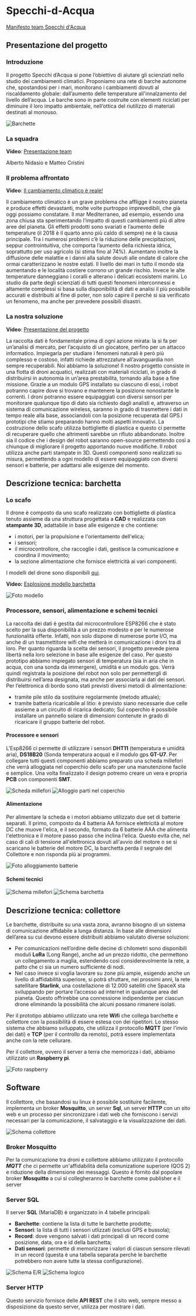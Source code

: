 # Specchi-d-Acqua

[Manifesto team Specchi d'Acqua](Manifesto_team_Specchi_d'Acqua.pdf)

## Presentazione del progetto

### Introduzione
Il progetto Specchi d’Acqua si pone l’obiettivo di aiutare gli scienziati nello
studio dei cambiamenti climatici. Proponiamo una rete di barche autonome
che, spostandosi per i mari, monitorano i cambiamenti dovuti al riscaldamento
globale: dall’aumento delle temperature all'innalzamento del livello dell’acqua.
Le barche sono in parte costruite con elementi riciclati per diminuire il loro
impatto ambientale, nell’ottica del riutilizzo di materiali destinati al monouso.

![Barchette](Foto/Barchette_1.jpeg)

### La squadra

**Video**: [Presentazione team](https://youtu.be/9cNglWY3D-Q)

Alberto Nidasio e Matteo Cristini

### Il problema affrontato

**Video**: [Il cambiamento climatico è reale!](https://youtu.be/WMdsdqbVi9s)

Il cambiamento climatico è un grave problema che affligge il nostro pianeta e produce effetti devastanti, molte volte purtroppo imprevedibili, che già oggi possiamo constatare. Il mar Mediterraneo, ad esempio, essendo una zona chiusa sta sperimentando l’impatto di questi cambiamenti più di altre aree del pianeta.
Gli effetti prodotti sono svariati e l’aumento delle temperature (il 2018 è il quarto anno più caldo di sempre) ne è la causa principale. Tra i numerosi problemi c’è la riduzione delle precipitazioni, seppur controintuitiva, che comporta l’aumento della richiesta idrica, soprattutto per uso agricolo (si stima fino al 74%). Aumentano inoltre la diffusione delle malattie e i danni alla salute dovuti alle ondate di calore che ormai caratterizzano le nostre estati.
Il livello dei mari in tutto il mondo sta aumentando e le località costiere corrono un grande rischio. Invece le alte temperature danneggiano i coralli e alterano i delicati ecosistemi marini.
Lo studio da parte degli scienziati di tutti questi fenomeni interconnessi e altamente complessi si basa sulla disponibilità di dati e analisi il più possibile accurati e distribuiti al fine di poter, non solo capire il perché si sia verificato un fenomeno, ma anche per prevedere possibili disastri.

### La nostra soluzione

**Video**: [Presentazione del progetto](https://youtu.be/HUvQelgl1Qg)

La raccolta dati è fondamentale prima di ogni azione mirata: la si fa per un’analisi di mercato, per l’acquisto di un giocatore, perfino per un attacco informatico. Impiegarla per studiare i fenomeni naturali è però più complesso e costoso, infatti richiede attrezzature all’avanguardia non sempre recuperabili.
Noi abbiamo la soluzione! Il nostro progetto consiste in una flotta di droni acquatici, realizzati con materiali riciclati, in grado di distribuirsi in autonomia in un’area prestabilita, tornando alla base a fine missione. Grazie a un modulo GPS installato su ciascuno di essi, i robot potranno capire dove si trovano e mantenere la posizione nonostante le correnti. I droni potranno essere equipaggiati con diversi sensori per monitorare qualunque tipo di dato sia richiesto dagli analisti e, attraverso un sistema di comunicazione wireless, saranno in grado di trasmettere i dati in tempo reale alla base, associandoli con la posizione recuperata dal GPS.I prototipi che stiamo preparando hanno molti aspetti innovativi. La costruzione dello scafo utilizza bottigliette di plastica e questo ci permette di recuperare quello che altrimenti sarebbe un rifiuto abbandonato.
Inoltre sia il codice che i design del robot saranno open-source permettendo così a chiunque di migliorare il progetto apportando nuove modifiche.
Il robot utilizza anche parti stampate in 3D. Questi componenti sono realizzati su misura, permettendo a ogni modello di essere equipaggiato con diversi sensori e batterie, per adattarsi alle esigenze del momento.

## Descrizione tecnica: barchetta

### Lo scafo

Il drone è composto da uno scafo realizzato con bottigliette di plastica tenuto assieme da una struttura progettata a **CAD** e realizzata con **stampante 3D**, adattabile in base alle esigenze e che contiene:
- i motori, per la propulsione e l'orientamento dell'elica;
- i sensori;
- il microcontrollore, che raccoglie i dati, gestisce la comunicazione e coordina il movimento;
- la sezione alimentazione che fornisce elettricità ai vari componenti.

I modelli del drone sono disponibili [qui](Modelli).

**Video:** [Esplosione modello barchetta](specchidacqua.xyz)

![Foto modello](Foto/Render_arancione.png)

### Processore, sensori, alimentazione e schemi tecnici

La raccolta dei dati è gestita dal microcontrollore ESP8266 che è stato scelto per la sua disponibilità a un prezzo modesto e per le numerose funzionalità offerte.
Infatti, non solo dispone di numerose porte
I/O, ma anche di un trasmettitore wifi che
metterà in comunicazione i droni tra di loro.
Per quanto riguarda la scelta dei sensori, il progetto prevede piena libertà nella loro selezione in base alle esigenze del caso. Per questo prototipo abbiamo impiegato sensori di temperatura (sia in aria che in acqua, con una sonda da immergere), umidità e un modulo gps.
Verrà quindi registrata la posizione del robot non solo per permettergli di distribuirsi nell’area designata, ma anche per associarla ai dati dei sensori.
Per l’elettronica di bordo sono stati previsti diversi metodi di alimentazione:
- tramite pile stilo da sostituire regolarmente (metodo attuale);
- tramite batteria ricaricabile al litio: è previsto siano necessarie due celle
assieme a un circuito di ricarica dedicato; Sul coperchio è possibile installare un pannello solare di dimensioni contenute in grado di ricaricare il gruppo batterie del robot.

#### Processore e sensori

L'Esp8266 ci permette di utilizzare i sensori **DHT11** (temperatura e umidità aria), **DS18B20** (Sonda temperatura acqua) e il modulo gps **GT-U7**. Per collegare tutti questi componenti abbiamo preparato una scheda millefori che verrà alloggiata nel coperchio dello scafo per una manutenzione facile e semplice. Una volta finalizzato il design potremo creare un vera e propria **PCB** con componenti **SMT**.

![Scheda millefori]()
![Alloggio parti nel coperchio]()

#### Alimentazione

Per alimentare la scheda e i motori abbiamo utilizzato due set di batterie separati. Il primo, composto da 4 batteria AA fornisce elettricità al motore DC che muove l'elica, e il secondo, formato da 6 batterie AAA che alimenta l'elettronica e il motore passo passo che inclina l'elica.
Questo evita che, nel caso di cali di tensione all'elettronica dovuti all'avvio del motore o se si scaricano le batterie del motore DC, la barchetta perda il segnale del Collettore e non risponda più ai programmi.

![Foto alloggiamento batterie]()

#### Schemi tecnici

![Schema millefori]()
![Schema barchetta]()

## Descrizione tecnica: collettore

Le barchette, distribuite su una vasta zona, avranno bisogno di un sistema di comunicazione affidabile a lunga distanza. In base alle dimensioni dell’area su cui devono essere distribuiti abbiamo valutato diverse soluzioni:
- Per comunicazioni nell’ordine delle decine di chilometri sono disponibili moduli **LoRa** (Long Range), anche ad un prezzo ridotto, che permettono un collegamento a maglia, estendendo così considerevolmente la rete, a patto che ci sia un numero sufficiente di nodi.
- Nel caso invece si voglia lavorare su zone più ampie, esigendo anche un livello di affidabilità superiore, si potrà sfruttare, nei prossimi anni, la rete satellitare **​Starlink**,​ una costellazione di 12.000 satelliti che SpaceX sta sviluppando per portare l’accesso ad internet in qualunque area del pianeta. Questo offrirebbe una connessione indipendente per ciascun drone eliminando la possibilità che alcuni possano rimanere isolati.

Per il prototipo abbiamo utilizzato una rete **Wifi** che collega barchette e collettore con la possibilità di essere estesa con dei ripetitori. Lo stesso sistema che abbiamo sviluppato, che utilizza il protocollo **MQTT** (per l'invio dei dati)  e **TCP** (per il controllo da remoto), potrà essere implementata anche con la rete cellurare.

Per il collettore, ovvero il server a terra che memorizza i dati, abbiamo utilizzato un **Raspberry pi**.

![Foto raspberry]()

## Software

Il collettore, che basandosi su linux è possibile sostituire facilemte, implementa un broker **Mosquitto**, un server **Sql**, un server **HTTP** con un sito web e un processo per sincronizzare i dati web che forniscono i servizi necessari per la comunicazione, il salvataggio e la visualizzazione dei dati.

![Schema collettore]()

### Broker Mosquitto

Per la comunicazione tra droni e collettore abbiamo utilizzato il protocollo ***MQTT*** che ci permette un'affidabilità della comunizatione superiore (QOS 2) e riduzione della dimensione dei messaggi. Questo è fornito dal popolare broker **Mosquitto** a cui si collegheranno le barchette come publisher e il server 

### Server SQL

Il server **SQL** (MariaDB) è organizzato in 4 tabelle principali:
- **Barchette**: contiene la lista di tutte le barchette prodotte;
- **Sensori**: la lista di tutti i sensori utlizzati (esclusi GPS e bussola);
- **Record**: dove vengono salvati i dati principali di un record come posizione, data, ora e id della barchetta;
- **Dati sensori**: permette di memorizzare i valori di ciascun sensore rilevati in un record (questa è una tabella separata perchè le barchette potrebbero non avere tutte la stessa configurazione).

![Schema E/R](Collettore/Database/Schema_E-R.jpg)
![Schema logico](Collettore/Database/Schema_logico.png)

### Server HTTP

Questo servizio fornisce delle **API REST** che il sito web, sempre messo a disposizione da questo server, utilizza per mostrare i dati.